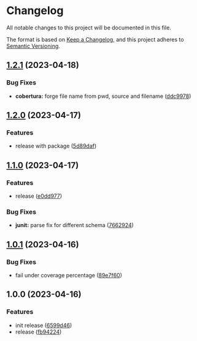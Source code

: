 <!-- markdownlint-configure-file {"MD024": { "siblings_only": true }, "MD012": false } -->
  # Changelog

  All notable changes to this project will be documented in this file.

  The format is based on [Keep a Changelog](https://keepachangelog.com/en/1.0.0/), and this project adheres to [Semantic Versioning](https://semver.org/spec/v2.0.0.html).

## [1.2.1](https://github.com/aGallea/tests-coverage-report/compare/1.2.0...1.2.1) (2023-04-18)


### Bug Fixes

* **cobertura:** forge file name from pwd, source and filename ([ddc9978](https://github.com/aGallea/tests-coverage-report/commit/ddc9978d6bef8b3223f5f0f4e8be54b5eb792a7e))

## [1.2.0](https://github.com/aGallea/tests-coverage-report/compare/1.1.0...1.2.0) (2023-04-17)


### Features

* release with package ([5d89daf](https://github.com/aGallea/tests-coverage-report/commit/5d89daf3ab2fe43abb1da1da902897fc234d538b))

## [1.1.0](https://github.com/aGallea/tests-coverage-report/compare/1.0.1...1.1.0) (2023-04-17)


### Features

* release ([e0dd977](https://github.com/aGallea/tests-coverage-report/commit/e0dd9778a0fbbaff6652e7f6201b40de4e3a2dd1))


### Bug Fixes

* **junit:** parse fix for different schema ([7662924](https://github.com/aGallea/tests-coverage-report/commit/766292409834f44efe3eb20cfec7bd4eff8aa705))

## [1.0.1](https://github.com/aGallea/tests-coverage-report/compare/1.0.0...1.0.1) (2023-04-16)


### Bug Fixes

* fail under coverage percentage ([89e7f60](https://github.com/aGallea/tests-coverage-report/commit/89e7f60ed3cfca7639e51985caa0d7bec3c1829d))

## 1.0.0 (2023-04-16)


### Features

* init release ([6599d46](https://github.com/aGallea/tests-coverage-report/commit/6599d4691a1cd35d9646aa8a3b7ea1c294bc160b))
* release ([fb94224](https://github.com/aGallea/tests-coverage-report/commit/fb94224d5598e89a93c1bbfab789cae407f77f67))
